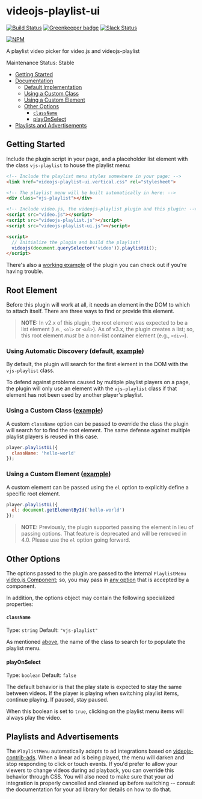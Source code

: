 # videojs-playlist-ui

[![Build Status](https://travis-ci.org/brightcove/videojs-playlist-ui.svg?branch=master)](https://travis-ci.org/brightcove/videojs-playlist-ui)
[![Greenkeeper badge](https://badges.greenkeeper.io/brightcove/videojs-playlist-ui.svg)](https://greenkeeper.io/)
[![Slack Status](http://slack.videojs.com/badge.svg)](http://slack.videojs.com)

[![NPM](https://nodei.co/npm/videojs-playlist-ui.png?downloads=true&downloadRank=true)](https://nodei.co/npm/videojs-playlist-ui/)

A playlist video picker for video.js and videojs-playlist

Maintenance Status: Stable

<!-- START doctoc generated TOC please keep comment here to allow auto update -->
<!-- DON'T EDIT THIS SECTION, INSTEAD RE-RUN doctoc TO UPDATE -->


- [Getting Started](#getting-started)
- [Documentation](#documentation)
  - [Default Implementation](#default-implementation)
  - [Using a Custom Class](#using-a-custom-class)
  - [Using a Custom Element](#using-a-custom-element)
  - [Other Options](#other-options)
    - [`className`](#classname)
    - [playOnSelect](#playonselect)
- [Playlists and Advertisements](#playlists-and-advertisements)

<!-- END doctoc generated TOC please keep comment here to allow auto update -->


## Getting Started
Include the plugin script in your page, and a placeholder list element with the class `vjs-playlist` to house the playlist menu:

```html
<!-- Include the playlist menu styles somewhere in your page: -->
<link href="videojs-playlist-ui.vertical.css" rel="stylesheet">

<!-- The playlist menu will be built automatically in here: -->
<div class="vjs-playlist"></div>

<!-- Include video.js, the videojs-playlist plugin and this plugin: -->
<script src="video.js"></script>
<script src="videojs-playlist.js"></script>
<script src="videojs-playlist-ui.js"></script>

<script>
  // Initialize the plugin and build the playlist!
  videojs(document.querySelector('video')).playlistUi();
</script>
```

There's also a [working example](example.html) of the plugin you can check out if you're having trouble.

## Root Element
Before this plugin will work at all, it needs an element in the DOM to which to attach itself. There are three ways to find or provide this element.

> **NOTE:** In v2.x of this plugin, the root element was expected to be a list element (i.e., `<ol>` or `<ul>`). As of v3.x, the plugin creates a list; so, this root element _must_ be a non-list container element (e.g., `<div>`).

### Using Automatic Discovery (default, [example](example.html))
By default, the plugin will search for the first element in the DOM with the `vjs-playlist` class.

To defend against problems caused by multiple playlist players on a page, the plugin will only use an element with the `vjs-playlist` class if that element has not been used by another player's playlist.

### Using a Custom Class ([example](example-custom-class.html))
A custom `className` option can be passed to override the class the plugin will search for to find the root element. The same defense against multiple playlist players is reused in this case.

```js
player.playlistUi({
  className: 'hello-world'
});
```

### Using a Custom Element ([example](example-custom-element.html))
A custom element can be passed using the `el` option to explicitly define a specific root element.

```js
player.playlistUi({
  el: document.getElementById('hello-world')
});
```

> **NOTE:** Previously, the plugin supported passing the element in lieu of passing options. That feature is deprecated and will be removed in 4.0. Please use the `el` option going forward.

## Other Options

The options passed to the plugin are passed to the internal `PlaylistMenu` [video.js Component][components]; so, you may pass in [any option][components-options] that is accepted by a component.

In addition, the options object may contain the following specialized properties:

#### `className`
Type: `string`
Default: `"vjs-playlist"`

As mentioned [above](#using-a-custom-class), the name of the class to search for to populate the playlist menu.

#### playOnSelect
Type: `boolean`
Default: `false`

The default behavior is that the play state is expected to stay the same between videos. If the player is playing when switching playlist items, continue playing. If paused, stay paused.

When this boolean is set to `true`, clicking on the playlist menu items will always play the video.

## Playlists and Advertisements

The `PlaylistMenu` automatically adapts to ad integrations based on [videojs-contrib-ads][contrib-ads]. When a linear ad is being played, the menu will darken and stop responding to click or touch events. If you'd prefer to allow your viewers to change videos during ad playback, you can override this behavior through CSS. You will also need to make sure that your ad integration is properly cancelled and cleaned up before switching -- consult the documentation for your ad library for details on how to do that.


[components]: https://github.com/videojs/video.js/blob/master/docs/guides/components.md
[components-options]: https://github.com/videojs/video.js/blob/master/docs/guides/options.md#component-options
[contrib-ads]: https://github.com/videojs/videojs-contrib-ads
